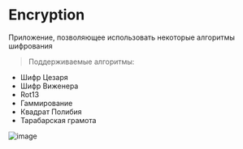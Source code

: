 # Encryption
Приложение, позволяющее использовать некоторые алгоритмы шифрования

>Поддерживаемые алгоритмы:
  * Шифр Цезаря
  * Шифр Виженера
  * Rot13
  * Гаммирование
  * Квадрат Полибия
  * Тарабарская грамота

![image](https://user-images.githubusercontent.com/50206467/151698165-c8eba92f-2946-4039-a995-90ad97b3c033.png)
